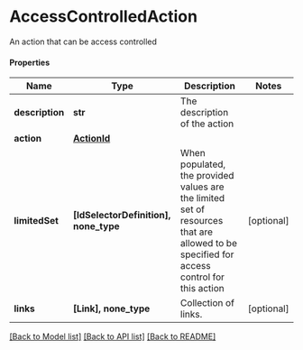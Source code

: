 # AccessControlledAction

An action that can be access controlled

#### Properties
Name | Type | Description | Notes
------------ | ------------- | ------------- | -------------
**description** | **str** | The description of the action | 
**action** | [**ActionId**](ActionId.md) |  | 
**limitedSet** | **[IdSelectorDefinition], none_type** | When populated, the provided values are the limited set of resources that are allowed to be specified for  access control for this action | [optional] 
**links** | **[Link], none_type** | Collection of links. | [optional] 

[[Back to Model list]](../README.md#documentation-for-models) [[Back to API list]](../README.md#documentation-for-api-endpoints) [[Back to README]](../README.md)

